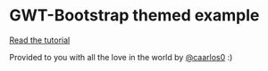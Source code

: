 # GWT-Bootstrap themed example

[Read the tutorial](http://caarlos0.github.com/code/2012/06/27/using-a-custom-bootstrap-theme-in-gwt-bootstrap/)

Provided to you with all the love in the world by [@caarlos0](http://caarlos0.github.com) :)
